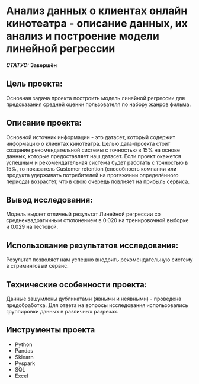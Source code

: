 # Анализ данных о клиентах онлайн кинотеатра - описание данных, их анализ и построение модели линейной регрессии


***СТАТУС:*** **Завершён**


## Цель проекта:

Основная задача проекта построить модель линейной регрессии для предсказания средней оценки пользователя по набору жанров фильма.

## Описание проекта:

Основной источник информации - это датасет, который содержит информацию о клиентах кинотеатра. Целью дата-проекта стоит создание рекомендательной системы с точностью в 15% на основе данных, которые предоставляет наш датасет. Если проект окажется успешным и рекомендательная система будет работать с точностью в 15%, то показатель Customer retention (способность компании или продукта удерживать потребителей на протяжении определённого периода) возрастет, что в свою очередь повлияет на прибыль сервиса.

## Вывод исследования:

Модель выдает отличный результат Линейной регрессии со среднеквадратичным отклонением в 0.020 на тренировочной выборке и 0.029 на тестовой. 

## Использование результатов исследования:

Результат позволяет нам успешно внедрить рекомендательную систему в стриминговый сервис.


## Технические особенности проекта:

Данные зашумлены дубликатами (явными и неявными) - проведена предобработка.
Для ответа на вопросы исследования использовались группировки данных в различных разрезах.


## Инструменты проекта

- Python
- Pandas
- Sklearn
- Pyspark
- SQL
- Excel
